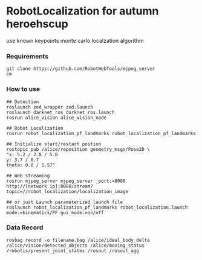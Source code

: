 # RobotLocalization for autumn heroehscup 
use known keypoints monte carlo localzation algorithm

### Requirements
```
git clone https://github.com/RobotWebTools/mjpeg_server
cm
```

### How to use
```
## Detection 
roslaunch zed_wrapper zed.launch
roslaunch darknet_ros darknet_ros.launch
rosrun alice_vision alice_vision_node

## Robot Localization
rosrun robot_localization_pf_landmarks robot_localization_pf_landmarks

## Initialize start/restart postion
rostopic pub /alice/reposition geometry_msgs/Pose2D \
"x: 5.2 / 2.8 / 5.8
y: 3.7 / 0.7
theta: 0.0 / 1.57" 

## Web streaming
rosrun mjpeg_server mjpeg_server _port:=8080
http://[network ip]:8080/stream?topic=//robot_localization/localization_image

## or just Launch parameterized launch file 
roslaunch robot_localization_pf_landmarks robot_localization.launch mode:=kinematics/PF gui_mode:=on/off
```

### Data Record
```
rosbag record -o filename.bag /alice/ideal_body_delta /alice/vision/detected_objects /alice/moving_status /robotis/present_joint_states /rosout /rosout_agg
```
